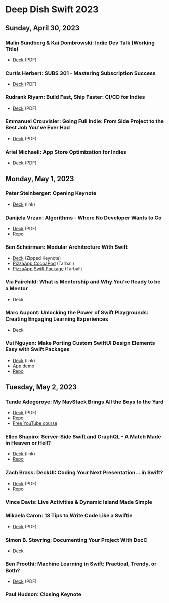 # Deep Dish Swift 2023

## Sunday, April 30, 2023

### Malin Sundberg & Kai Dombrowski: Indie Dev Talk (Working Title)
- [Deck](https://github.com/DeepDishSwift/2023/blob/main/sunday-indie-dev-talk/Indie%20Dev%20Talk%20(Working%20Title).pdf) (PDF)

### Curtis Herbert: SUBS 301 - Mastering Subscription Success
- [Deck](https://github.com/DeepDishSwift/2023/blob/main/sunday-subs-301/SUBS%20301.pdf) (PDF)

### Rudrank Riyam: Build Fast, Ship Faster: CI/CD for Indies
- [Deck](https://github.com/DeepDishSwift/2023/blob/main/sunday-build-fast-ship-faster/Rudrank_Build_Fast%2C_Ship_Faster_%20CI_CD_for_Indie_Devs.pdf) (PDF)

### Emmanuel Crouvisier: Going Full Indie: From Side Project to the Best Job You’ve Ever Had
- [Deck](https://github.com/DeepDishSwift/2023/blob/main/sunday-going-full-indie/going_full_indie.pdf) (PDF)

### Ariel Michaeli: App Store Optimization for Indies 
- [Deck](https://github.com/DeepDishSwift/2023/blob/main/sunday-app-store-optimization/deepdishswift-2023-with-animations.pdf) (PDF)

## Monday, May 1, 2023

### Peter Steinberger: Opening Keynote
- [Deck](https://speakerdeck.com/steipete/there-and-back-again) (link)

### Danijela Vrzan: Algorithms - Where No Developer Wants to Go
- [Deck](https://github.com/DeepDishSwift/2023/blob/main/monday-algorithms/Algorithms_Danijela_Vrzan.pdf) (PDF)
- [Repo](https://github.com/apple/swift-algorithms/tree/main/Sources/Algorithms)

### Ben Scheirman: Modular Architecture With Swift
- [Deck](https://github.com/DeepDishSwift/2023/blob/main/monday-modular-architecture/DeepDishSwift%20-%20Modular%20Project%20Architecture.key.zip) (Zipped Keynote)
- [PizzaApp CocoaPod](https://github.com/DeepDishSwift/2023/blob/main/monday-modular-architecture/PizzaApp-pods.tar.gz) (Tarball)
- [PizzaApp Swift Package](https://github.com/DeepDishSwift/2023/blob/main/monday-modular-architecture/PizzaApp-spm.tar.gz) (Tarball)

### Via Fairchild: What is Mentorship and Why You’re Ready to be a Mentor
- Deck

### Marc Aupont: Unlocking the Power of Swift Playgrounds: Creating Engaging Learning Experiences 
- Deck

### Vui Nguyen: Make Porting Custom SwiftUI Design Elements Easy with Swift Packages
- [Deck](https://www.slideshare.net/vui_nguyen/make-porting-custom-swiftui-elements-easy-with-swift-packages) (link)
- [App demo](https://bit.ly/SwiftUIDesignListDemo)
- [Repo](https://github.com/vuinguyen/swiftuidesignlist)

## Tuesday, May 2, 2023

### Tunde Adegoroye: My NavStack Brings All the Boys to the Yard
- [Deck](https://github.com/DeepDishSwift/2023/blob/main/tuesday-navigation/My%20NavStack%20Brings%20All%20The%20Boys%20To%20The%20Yard.pdf) (PDF)
- [Repo](https://github.com/tunds/SwiftUI-Navigation-Multiplatform-Example)
- [Free YouTube course](https://www.youtube.com/playlist?list=PLvUWi5tdh92wWS3F-AVsCJHkhBlrkBp6f)

### Ellen Shapiro: Server-Side Swift and GraphQL - A Match Made in Heaven or Hell?
- [Deck](https://speakerdeck.com/designatednerd/server-side-swift-and-graphql-a-match-made-in-heaven-or-hell-deep-dish-swift-chicago-il-may-2023) (link)
- [Repo](https://github.com/designatednerd/MoveItMoveIt/)

### Zach Brass: DeckUI: Coding Your Next Presentation… in Swift?
- [Deck](https://github.com/DeepDishSwift/2023/blob/main/tuesday-deckui/Slides.pdf) (PDF)
- [Repo](https://github.com/joshdholtz/DeckUI) 

### Vince Davis: Live Activities & Dynamic Island Made Simple

### Mikaela Caron: 13 Tips to Write Code Like a Swiftie
- [Deck](https://github.com/DeepDishSwift/2023/blob/main/tuesday-code-like-a-swiftie/13%20Tips%20to%20Write%20Code%20Like%20a%20Swiftie.pdf) (PDF)

### Simon B. Støvring: Documenting Your Project With DocC 
- [Deck](https://github.com/DeepDishSwift/2023/blob/main/tuesday-document-with-docc/Documenting%20Your%20Project%20With%20DocC.pdf)

### Ben Proothi: Machine Learning in Swift: Practical, Trendy, or Both?
- [Deck](https://github.com/DeepDishSwift/2023/blob/main/tuesday-machine-learning/Deep%20Dish%202023.pdf) (PDF)

### Paul Hudson: Closing Keynote
